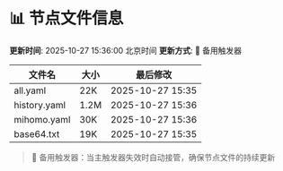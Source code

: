 # 📊 节点文件信息

**更新时间**: 2025-10-27 15:36:00 北京时间
**更新方式**: 🔄 备用触发器

| 文件名 | 大小 | 最后修改 |
|--------|------|----------|
| all.yaml | 22K | 2025-10-27 15:35 |
| history.yaml | 1.2M | 2025-10-27 15:36 |
| mihomo.yaml | 30K | 2025-10-27 15:36 |
| base64.txt | 19K | 2025-10-27 15:35 |

> 🔄 备用触发器：当主触发器失效时自动接管，确保节点文件的持续更新
